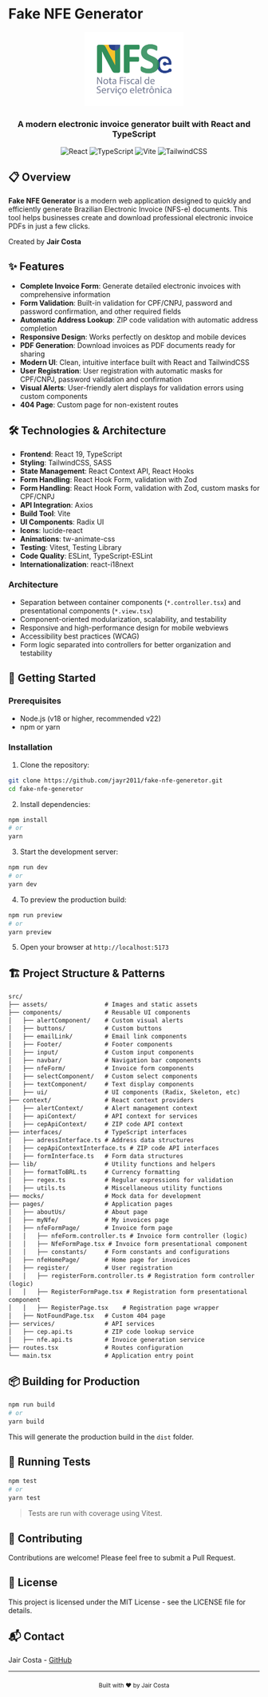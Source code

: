 
# Fake NFE Generator

<div align="center">
  <img src="./src/assets/img/nfse.png" alt="NFE Generator Logo" width="200"/>
  <h3>A modern electronic invoice generator built with React and TypeScript</h3>
  
  ![React](https://img.shields.io/badge/React-19.1.0-61DAFB?style=flat-square&logo=react)
  ![TypeScript](https://img.shields.io/badge/TypeScript-5.8.3-3178C6?style=flat-square&logo=typescript)
  ![Vite](https://img.shields.io/badge/Vite-7.0.0-646CFF?style=flat-square&logo=vite)
  ![TailwindCSS](https://img.shields.io/badge/TailwindCSS-4.1.11-38B2AC?style=flat-square&logo=tailwind-css)
</div>

## 📋 Overview

**Fake NFE Generator** is a modern web application designed to quickly and efficiently generate Brazilian Electronic Invoice (NFS-e) documents. This tool helps businesses create and download professional electronic invoice PDFs in just a few clicks.

Created by **Jair Costa**

## ✨ Features

- **Complete Invoice Form**: Generate detailed electronic invoices with comprehensive information
 - **Form Validation**: Built-in validation for CPF/CNPJ, password and password confirmation, and other required fields
- **Automatic Address Lookup**: ZIP code validation with automatic address completion
- **Responsive Design**: Works perfectly on desktop and mobile devices
- **PDF Generation**: Download invoices as PDF documents ready for sharing
- **Modern UI**: Clean, intuitive interface built with React and TailwindCSS
 - **User Registration**: User registration with automatic masks for CPF/CNPJ, password validation and confirmation
 - **Visual Alerts**: User-friendly alert displays for validation errors using custom components
 - **404 Page**: Custom page for non-existent routes

## 🛠️ Technologies & Architecture

- **Frontend**: React 19, TypeScript
- **Styling**: TailwindCSS, SASS
- **State Management**: React Context API, React Hooks
- **Form Handling**: React Hook Form, validation with Zod
 - **Form Handling**: React Hook Form, validation with Zod, custom masks for CPF/CNPJ
- **API Integration**: Axios
- **Build Tool**: Vite
- **UI Components**: Radix UI
- **Icons**: lucide-react
- **Animations**: tw-animate-css
- **Testing**: Vitest, Testing Library
- **Code Quality**: ESLint, TypeScript-ESLint
- **Internationalization**: react-i18next

### Architecture

- Separation between container components (`*.controller.tsx`) and presentational components (`*.view.tsx`)
- Component-oriented modularization, scalability, and testability
- Responsive and high-performance design for mobile webviews
- Accessibility best practices (WCAG)
 - Form logic separated into controllers for better organization and testability

## 🚀 Getting Started

### Prerequisites

- Node.js (v18 or higher, recommended v22)
- npm or yarn

### Installation

1. Clone the repository:
```bash
git clone https://github.com/jayr2011/fake-nfe-generetor.git
cd fake-nfe-generetor
```

2. Install dependencies:
```bash
npm install
# or
yarn
```

3. Start the development server:
```bash
npm run dev
# or
yarn dev
```

4. To preview the production build:
```bash
npm run preview
# or
yarn preview
```

5. Open your browser at `http://localhost:5173`

## 🏗️ Project Structure & Patterns

```
src/
├── assets/                # Images and static assets
├── components/            # Reusable UI components
│   ├── alertComponent/    # Custom visual alerts
│   ├── buttons/           # Custom buttons
│   ├── emailLink/         # Email link components
│   ├── Footer/            # Footer components
│   ├── input/             # Custom input components
│   ├── navbar/            # Navigation bar components
│   ├── nfeForm/           # Invoice form components
│   ├── selectComponent/   # Custom select components
│   ├── textComponent/     # Text display components
│   ├── ui/                # UI components (Radix, Skeleton, etc)
├── context/               # React context providers
│   ├── alertContext/      # Alert management context
│   ├── apiContext/        # API context for services
│   ├── cepApiContext/     # ZIP code API context
├── interfaces/            # TypeScript interfaces
│   ├── adressInterface.ts # Address data structures
│   ├── cepApiContextInterface.ts # ZIP code API interfaces
│   ├── formInterface.ts   # Form data structures
├── lib/                   # Utility functions and helpers
│   ├── formatToBRL.ts     # Currency formatting
│   ├── regex.ts           # Regular expressions for validation
│   ├── utils.ts           # Miscellaneous utility functions
├── mocks/                 # Mock data for development
├── pages/                 # Application pages
│   ├── aboutUs/           # About page
│   ├── myNfe/             # My invoices page
│   ├── nfeFormPage/       # Invoice form page
│   │   ├── nfeForm.controller.ts # Invoice form controller (logic)
│   │   ├── NfeFormPage.tsx # Invoice form presentational component
│   │   ├── constants/     # Form constants and configurations
│   ├── nfeHomePage/       # Home page for invoices
│   ├── register/          # User registration
│   │   ├── registerForm.controller.ts # Registration form controller (logic)
│   │   ├── RegisterFormPage.tsx # Registration form presentational component
│   │   ├── RegisterPage.tsx    # Registration page wrapper
│   ├── NotFoundPage.tsx   # Custom 404 page
├── services/              # API services
│   ├── cep.api.ts         # ZIP code lookup service
│   ├── nfe.api.ts         # Invoice generation service
├── routes.tsx             # Routes configuration
└── main.tsx               # Application entry point
```

## 📦 Building for Production

```bash
npm run build
# or
yarn build
```

This will generate the production build in the `dist` folder.

## 🧪 Running Tests

```bash
npm test
# or
yarn test
```

> Tests are run with coverage using Vitest.

## 🤝 Contributing

Contributions are welcome! Please feel free to submit a Pull Request.

## 📄 License

This project is licensed under the MIT License - see the LICENSE file for details.

## 📬 Contact

Jair Costa - [GitHub](https://github.com/jayr2011)

---

<div align="center">
  <sub>Built with ❤️ by Jair Costa</sub>
</div>


